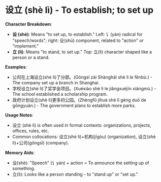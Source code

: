 # **设立 (shè lì) - To establish; to set up**

**Character Breakdown**:  
- **设 (shè)**: Means "to set up, to establish." Left: 讠(yán) radical for "speech/words"; right: 殳(shū) component, related to "action" or "implement."  
- **立 (lì)**: Means "to stand, to set up." Top: 立(lì) character shaped like a person or a stand.

**Examples**:  
- 公司在上海设立(shè lì)了分部。(Gōngsī zài Shànghǎi shè lì le fēnbù.) - The company set up a branch in Shanghai.  
- 学校设立(shè lì)了奖学金项目。(Xuéxiào shè lì le jiǎngxuéjīn xiàngmù.) - The school established a scholarship program.  
- 政府计划设立(shè lì)更多的公园。(Zhèngfǔ jìhuà shè lì gèng duō de gōngyuán.) - The government plans to establish more parks.

**Usage Notes**:  
- 设立 (shè lì) is often used in formal contexts: organizations, projects, offices, rules, etc.  
- Common collocations: 设立(shè lì)+机构(jīgòu) (organization), 设立(shè lì)+公司(gōngsī) (company).

**Memory Aids**:  
- 设(shè): "Speech" (讠yán) + action = To announce the setting up of something.  
- 立(lì): Looks like a person standing - to "stand up" or "set up."